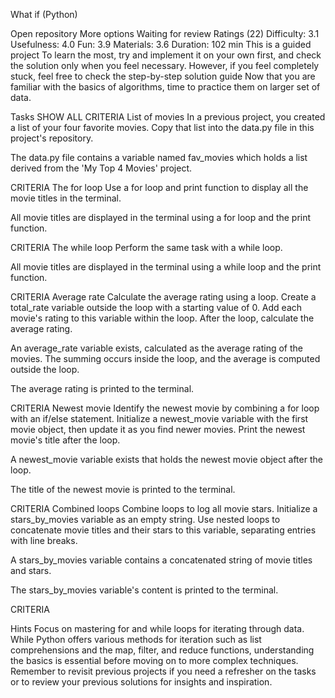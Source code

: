What if (Python)

Open repository
More options
Waiting for review
Ratings (22)
Difficulty:
3.1
Usefulness:
4.0
Fun:
3.9
Materials:
3.6
Duration:
 102 min
This is a guided project
To learn the most, try and implement it on your own first, and check the solution only when you feel necessary. However, if you feel completely stuck, feel free to check the step-by-step solution guide
Now that you are familiar with the basics of algorithms, time to practice them on larger set of data.

Tasks
SHOW ALL CRITERIA
List of movies
In a previous project, you created a list of your four favorite movies. Copy that list into the data.py file in this project's repository.

The data.py file contains a variable named fav_movies which holds a list derived from the 'My Top 4 Movies' project.

CRITERIA
The for loop
Use a for loop and print function to display all the movie titles in the terminal.

All movie titles are displayed in the terminal using a for loop and the print function.

CRITERIA
The while loop
Perform the same task with a while loop.

All movie titles are displayed in the terminal using a while loop and the print function.

CRITERIA
Average rate
Calculate the average rating using a loop. Create a total_rate variable outside the loop with a starting value of 0. Add each movie's rating to this variable within the loop. After the loop, calculate the average rating.

An average_rate variable exists, calculated as the average rating of the movies. The summing occurs inside the loop, and the average is computed outside the loop.

The average rating is printed to the terminal.

CRITERIA
Newest movie
Identify the newest movie by combining a for loop with an if/else statement. Initialize a newest_movie variable with the first movie object, then update it as you find newer movies. Print the newest movie's title after the loop.

A newest_movie variable exists that holds the newest movie object after the loop.

The title of the newest movie is printed to the terminal.

CRITERIA
Combined loops
Combine loops to log all movie stars. Initialize a stars_by_movies variable as an empty string. Use nested loops to concatenate movie titles and their stars to this variable, separating entries with line breaks.

A stars_by_movies variable contains a concatenated string of movie titles and stars.

The stars_by_movies variable's content is printed to the terminal.

CRITERIA


Hints
Focus on mastering for and while loops for iterating through data. While Python offers various methods for iteration such as list comprehensions and the map, filter, and reduce functions, understanding the basics is essential before moving on to more complex techniques.
Remember to revisit previous projects if you need a refresher on the tasks or to review your previous solutions for insights and inspiration.
